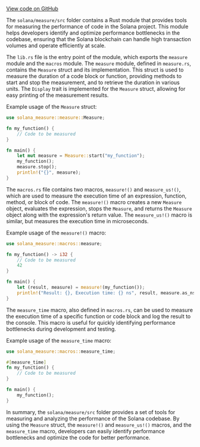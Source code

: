 [View code on GitHub](https://github.com/solana-labs/solana/tree/master/na/measure/src)

The `solana/measure/src` folder contains a Rust module that provides tools for measuring the performance of code in the Solana project. This module helps developers identify and optimize performance bottlenecks in the codebase, ensuring that the Solana blockchain can handle high transaction volumes and operate efficiently at scale.

The `lib.rs` file is the entry point of the module, which exports the `measure` module and the `macros` module. The `measure` module, defined in `measure.rs`, contains the `Measure` struct and its implementation. This struct is used to measure the duration of a code block or function, providing methods to start and stop the measurement, and to retrieve the duration in various units. The `Display` trait is implemented for the `Measure` struct, allowing for easy printing of the measurement results.

Example usage of the `Measure` struct:

```rust
use solana_measure::measure::Measure;

fn my_function() {
    // Code to be measured
}

fn main() {
    let mut measure = Measure::start("my_function");
    my_function();
    measure.stop();
    println!("{}", measure);
}
```

The `macros.rs` file contains two macros, `measure!()` and `measure_us!()`, which are used to measure the execution time of an expression, function, method, or block of code. The `measure!()` macro creates a new `Measure` object, evaluates the expression, stops the `Measure`, and returns the `Measure` object along with the expression's return value. The `measure_us!()` macro is similar, but measures the execution time in microseconds.

Example usage of the `measure!()` macro:

```rust
use solana_measure::macros::measure;

fn my_function() -> i32 {
    // Code to be measured
    42
}

fn main() {
    let (result, measure) = measure!(my_function());
    println!("Result: {}, Execution time: {} ns", result, measure.as_ns());
}
```

The `measure_time` macro, also defined in `macros.rs`, can be used to measure the execution time of a specific function or code block and log the result to the console. This macro is useful for quickly identifying performance bottlenecks during development and testing.

Example usage of the `measure_time` macro:

```rust
use solana_measure::macros::measure_time;

#[measure_time]
fn my_function() {
    // Code to be measured
}

fn main() {
    my_function();
}
```

In summary, the `solana/measure/src` folder provides a set of tools for measuring and analyzing the performance of the Solana codebase. By using the `Measure` struct, the `measure!()` and `measure_us!()` macros, and the `measure_time` macro, developers can easily identify performance bottlenecks and optimize the code for better performance.
